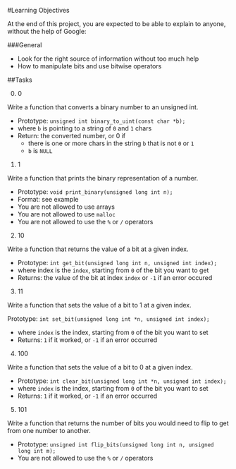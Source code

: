 #Learning Objectives

At the end of this project, you are expected to be able to explain to anyone, without the help of Google:

###General
- Look for the right source of information without too much help
- How to manipulate bits and use bitwise operators


##Tasks

0. 0


Write a function that converts a binary number to an unsigned int.

- Prototype: `unsigned int binary_to_uint(const char *b);`
- where `b` is pointing to a string of `0` and `1` chars
- Return: the converted number, or 0 if
	-	there is one or more chars in the string `b` that is not `0` or `1`
	- `b` is `NULL`

1. 1

Write a function that prints the binary representation of a number.

- Prototype: `void print_binary(unsigned long int n);`
- Format: see example
- You are not allowed to use arrays
- You are not allowed to use `malloc`
- You are not allowed to use the `%` or `/` operators


2. 10

Write a function that returns the value of a bit at a given index.

- Prototype: `int get_bit(unsigned long int n, unsigned int index);`
- where index is the `index`, starting from `0` of the bit you want to get
- Returns: the value of the bit at index `index` or `-1` if an error occured


3. 11

Write a function that sets the value of a bit to 1 at a given index.

Prototype: `int set_bit(unsigned long int *n, unsigned int index);`
- where `index` is the index, starting from `0` of the bit you want to set
- Returns: `1` if it worked, or `-1` if an error occurred


4. 100

Write a function that sets the value of a bit to 0 at a given index.

- Prototype: `int clear_bit(unsigned long int *n, unsigned int index);`
- where `index` is the index, starting from `0` of the bit you want to set
- Returns: `1` if it worked, or `-1` if an error occurred


5. 101

Write a function that returns the number of bits you would need to flip to get from one number to another.

- Prototype: `unsigned int flip_bits(unsigned long int n, unsigned long int m);`
- You are not allowed to use the `%` or `/` operators
